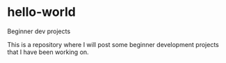 # hello-world
Beginner dev projects

This is a repository where I will post some beginner development projects that I have been working on.
